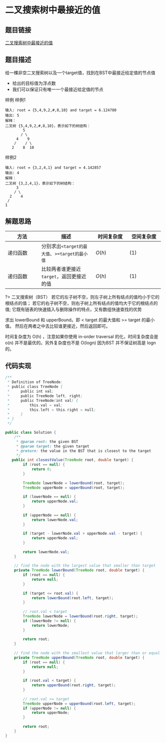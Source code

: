 
#  二叉搜索树中最接近的值

## 题目链接

[二叉搜索树中最接近的值](https://www.lintcode.com/problem/900/solution?_from=collection&fromId=161)

## 题目描述

给一棵非空二叉搜索树以及一个target值，找到在BST中最接近给定值的节点值
- 给出的目标值为浮点数
- 我们可以保证只有唯一一个最接近给定值的节点
  

样例
样例1
```shell
输入: root = {5,4,9,2,#,8,10} and target = 6.124780
输出: 5
解释：
二叉树 {5,4,9,2,#,8,10}，表示如下的树结构：
        5
       / \
     4    9
    /    / \
   2    8  10
```
样例2
```shell
输入: root = {3,2,4,1} and target = 4.142857
输出: 4
解释：
二叉树 {3,2,4,1}，表示如下的树结构：
     3
    / \
  2    4
 /
1
```
## 解题思路
| <div style="width:70pt">方法</div>  |描述 |<div style="width:70pt">时间复杂度</div> |<div style="width:70pt">空间复杂度</div>|
|---|---|---|---|
|  递归函数 | 分别求出`<target的最大值`、`>=target的最小值`  | $O(h)$|$(1)$|
|  递归函数 | 比较两者谁更接近`target`，返回更接近的值 | $O(h)$|$(1)$|

?> 二叉搜索树（BST）
若它的左子树不空，则左子树上所有结点的值均小于它的根结点的值；
若它的右子树不空，则右子树上所有结点的值均大于它的根结点的值;
它既有链表的快速插入与删除操作的特点，又有数组快速查找的优势

求出 lowerBound 和 upperBound。即 < target 的最大值和 >= target 的最小值。 然后在两者之中去比较谁更接近，然后返回即可。

时间复杂度为 O(h)
，注意如果你使用 in-order traversal 的化，时间复杂度会是 o(n) 并不是最优的。另外复杂度也不是 O(logn) 因为BST 并不保证树高是 logn 的。

## 代码实现

```java
/**
 * Definition of TreeNode:
 * public class TreeNode {
 *     public int val;
 *     public TreeNode left, right;
 *     public TreeNode(int val) {
 *         this.val = val;
 *         this.left = this.right = null;
 *     }
 * }
 */

public class Solution {
    /**
     * @param root: the given BST
     * @param target: the given target
     * @return: the value in the BST that is closest to the target
     */
   public int closestValue(TreeNode root, double target) {
        if (root == null) {
            return 0;
        }
        
        TreeNode lowerNode = lowerBound(root, target);
        TreeNode upperNode = upperBound(root, target);
        
        if (lowerNode == null) {
            return upperNode.val;
        }
        
        if (upperNode == null) {
            return lowerNode.val;
        }
        
        if (target - lowerNode.val > upperNode.val - target) {
            return upperNode.val;
        }
        
        return lowerNode.val;
    }
    
    // find the node with the largest value that smaller than target
    private TreeNode lowerBound(TreeNode root, double target) {
        if (root == null) {
            return null;
        }
        
        if (target <= root.val) {
            return lowerBound(root.left, target);
        }
        
        // root.val < target
        TreeNode lowerNode = lowerBound(root.right, target);
        if (lowerNode != null) {
            return lowerNode;
        }
        
        return root;
    }
    
    // find the node with the smallest value that larger than or equal to target
    private TreeNode upperBound(TreeNode root, double target) {
        if (root == null) {
            return null;
        }
        
        if (root.val < target) {
            return upperBound(root.right, target);
        }
        
        // root.val >= target
        TreeNode upperNode = upperBound(root.left, target);
        if (upperNode != null) {
            return upperNode;
        }
        
        return root;
    }
}

```